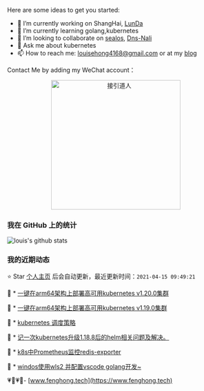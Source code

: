 Here are some ideas to get you started:

- 🔭 I’m currently working on ShangHai,  [LunDa](https://www.learnta.com/) 
- 🌱 I’m currently learning golang,kubernetes
- 👯 I’m looking to collaborate on [sealos](https://github.com/fanux/sealos), [Dns-Nali](https://github.com/zu1k/nali/pull/16)
- 💬 Ask me about kubernetes
- 📫 How to reach me: louisehong4168@gmail.com or at my [blog](https://www.fenghong.tech/)

Contact Me by adding my WeChat account：
<div align="center">
  <p>
    
  <img src="https://www.fenghong.tech/images/images/wechat-qrcode.png" width="300" alt="接引道人" />

  </p>
</div>

### 我在 GitHub 上的统计

![louis's github stats](https://github-readme-stats.vercel.app/api?username=oldthreefeng&show_icons=true&hide_border=false)

<!--events start -->

### 我的近期动态

⭐️ Star [个人主页](https://github.com/oldthreefeng/oldthreefeng) 后会自动更新，最近更新时间：`2021-04-15 09:49:21`

📝 *  [一键在arm64架构上部署高可用kubernetes v1.20.0集群](https://www.fenghong.tech/blog/kubernetes/sealos-install-arm64-1.20/)

 
📝 *  [一键在arm64架构上部署高可用kubernetes v1.19.0集群](https://www.fenghong.tech/blog/kubernetes/sealos-install-arm64/)

 
📝 *  [kubernetes 调度策略](https://www.fenghong.tech/blog/kubernetes/kubernetes-taints-tolerations/)

 
📝 *  [记一次kubernetes升级1.18.8后的helm相关问题及解决。](https://www.fenghong.tech/blog/kubernetes/kubernetes-1.18-helm-upgrade-error/)

 
📝 *  [k8s中Prometheus监控redis-exporter](https://www.fenghong.tech/blog/kubernetes/kubernetes-prometheus-redis-exporter/)

 
📝 *  [windos使用wls2 并配置vscode golang开发~](https://www.fenghong.tech/blog/tools/windows-wls2-vscode-go/)

 


<!--events end -->

 💗🌙💗🌙- [www.fenghong.tech](https://www.fenghong.tech)

